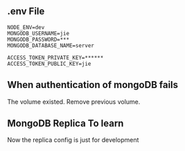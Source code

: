 ## .env File

```
NODE_ENV=dev
MONGODB_USERNAME=jie
MONGODB_PASSWORD=***
MONGODB_DATABASE_NAME=server

ACCESS_TOKEN_PRIVATE_KEY=******
ACCESS_TOKEN_PUBLIC_KEY=jie
```

## When authentication of mongoDB fails

The volume existed. Remove previous volume.

## MongoDB Replica To learn

Now the replica config is just for development